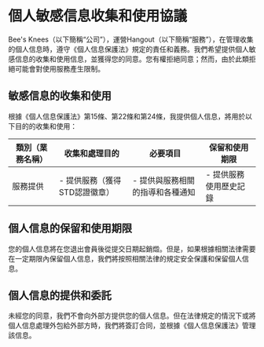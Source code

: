 # 個人敏感信息收集和使用協議

Bee's Knees（以下簡稱“公司”），運營Hangout（以下簡稱“服務”），在管理收集的個人信息時，遵守《個人信息保護法》規定的責任和義務。我們希望提供個人敏感信息的收集和使用信息，並獲得您的同意。您有權拒絕同意；然而，由於此類拒絕可能會對使用服務產生限制。

## 敏感信息的收集和使用

根據《個人信息保護法》第15條、第22條和第24條，我提供個人信息，將用於以下目的的收集和使用：

| 類別（業務名稱） | 收集和處理目的 | 必要項目 | 保留和使用期限 |
| --- | --- | --- | --- |
| 服務提供 | - 提供服務（獲得STD認證徽章） |- 提供與服務相關的指導和各種通知 |- 提供服務使用歷史記錄 |- 質量改進和增強 | STD檢測結果 | 直到會員退出 |

## 個人信息的保留和使用期限

您的個人信息將在您退出會員後從提交日期起銷燬。但是，如果根據相關法律需要在一定期限內保留個人信息，我們將按照相關法律的規定安全保護和保留個人信息。

## 個人信息的提供和委託

未經您的同意，我們不會向外部方提供您的個人信息。但在法律規定的情況下或將個人信息處理外包給外部方時，我們將簽訂合同，並根據《個人信息保護法》管理該信息。